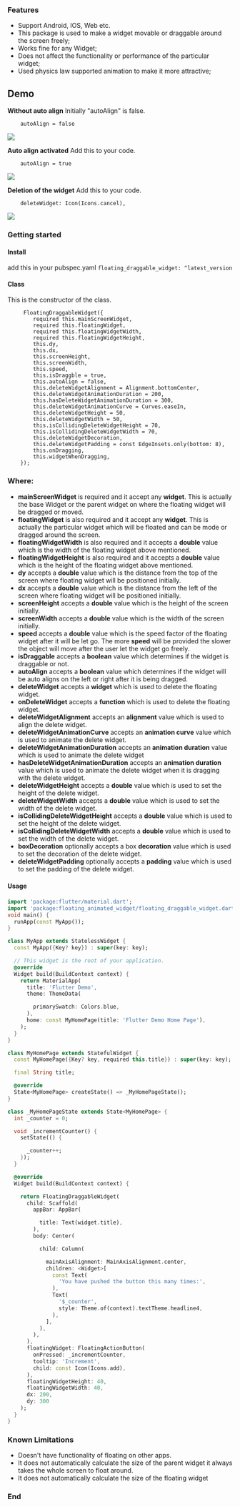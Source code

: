 ### Features

- Support Android, IOS, Web etc.
- This package is used to make a widget movable or draggable around the screen freely;
- Works fine for any Widget;
- Does not affect the functionality or performance of the particular widget;
- Used physics law supported animation to make it more attractive;


## Demo
**Without auto align** 
Initially "autoAlign" is false.
```
    autoAlign = false
```
![](https://raw.githubusercontent.com/Smueez/assets/main/floating_widget.gif)

**Auto align activated**
Add this to your code.
```
    autoAlign = true
```
![](https://raw.githubusercontent.com/Smueez/assets/main/autoAlign.gif)

**Deletion of the widget**
Add this to your code.
```
    deleteWidget: Icon(Icons.cancel),
```
![](https://github.com/Smueez/assets/blob/11b723fc6e19e4148969d70ef96fce0877196ec5/ezgif-5-0a5c2b8cd0.gif)


### Getting started

####  Install
add this in your pubspec.yaml
`floating_draggable_widget: ^latest_version`

#### Class

This is the constructor of the class.
```
     FloatingDraggableWidget({
        required this.mainScreenWidget,
        required this.floatingWidget,
        required this.floatingWidgetWidth,
        required this.floatingWidgetHeight,
        this.dy,
        this.dx,
        this.screenHeight,
        this.screenWidth,
        this.speed,
        this.isDraggble = true,
        this.autoAlign = false,
        this.deleteWidgetAlignment = Alignment.bottomCenter,
        this.deleteWidgetAnimationDuration = 200,
        this.hasDeleteWidgetAnimationDuration = 300,
        this.deleteWidgetAnimationCurve = Curves.easeIn,
        this.deleteWidgetHeight = 50,
        this.deleteWidgetWidth = 50,
        this.isCollidingDeleteWidgetHeight = 70,
        this.isCollidingDeleteWidgetWidth = 70,
        this.deleteWidgetDecoration,
        this.deleteWidgetPadding = const EdgeInsets.only(bottom: 8),
        this.onDragging,
        this.widgetWhenDragging,
    });
```
### Where:

-  **mainScreenWidget** is required and it accept any **widget**. This is actually the base Widget or the parent widget on where the floating widget will be dragged or moved.
-  **floatingWidget** is also required and it accept any **widget**. This is actually the particular widget which will be floated and can be mode or dragged around the screen.
-  **floatingWidgetWidth** is also required and it accepts a **double** value which is the width of the floating widget above mentioned.
-  **floatingWidgetHeight** is also required and it accepts a **double** value which is the height of the floating widget above mentioned.
-  **dy** accepts a **double** value which is the distance from the top of the screen where floating widget will be positioned initially.
-  **dx** accepts a **double** value which is the distance from the left of the screen where floating widget will be positioned initially.
-  **screenHeight** accepts a **double** value which is the height of the screen initially.
-  **screenWidth** accepts a **double** value which is the width of the screen initially.
-  **speed** accepts a **double** value which is the speed factor of the floating widget after it will be let go. The more **speed** will be provided the slower the object will move after the user let the widget go freely.
-  **isDraggable** accepts a **boolean** value which determines if the widget is draggable or not.
-  **autoAlign** accepts a **boolean** value which determines if the widget will be auto aligns on the left or right after it is being dragged.
-  **deleteWidget** accepts a **widget** which is used to delete the floating widget.
-  **onDeleteWidget** accepts a **function** which is used to delete the floating widget.
-  **deleteWidgetAlignment** accepts an **alignment** value which is used to align the delete widget.
-  **deleteWidgetAnimationCurve** accepts an **animation curve** value which is used to animate the delete widget.
-  **deleteWidgetAnimationDuration** accepts an **animation duration** value which is used to animate the delete widget
-  **hasDeleteWidgetAnimationDuration** accepts an **animation duration** value which is used to animate the delete widget when it is dragging with the delete widget.
-  **deleteWidgetHeight** accepts a **double** value which is used to set the height of the delete widget.
-  **deleteWidgetWidth** accepts a **double** value which is used to set the width of the delete widget.
-  **isCollidingDeleteWidgetHeight** accepts a **double** value which is used to set the height of the delete widget.
-  **isCollidingDeleteWidgetWidth** accepts a **double** value which is used to set the width of the delete widget.
-  **boxDecoration** optionally accepts a box **decoration** value which is used to set the decoration of the delete widget.
-  **deleteWidgetPadding** optionally accepts a **padding** value which is used to set the padding of the delete widget.
#### Usage　

```Dart
import 'package:flutter/material.dart';
import 'package:floating_animated_widget/floating_draggable_widget.dart';
void main() {
  runApp(const MyApp());
}

class MyApp extends StatelessWidget {
  const MyApp({Key? key}) : super(key: key);

  // This widget is the root of your application.
  @override
  Widget build(BuildContext context) {
    return MaterialApp(
      title: 'Flutter Demo',
      theme: ThemeData(

        primarySwatch: Colors.blue,
      ),
      home: const MyHomePage(title: 'Flutter Demo Home Page'),
    );
  }
}

class MyHomePage extends StatefulWidget {
  const MyHomePage({Key? key, required this.title}) : super(key: key);

  final String title;

  @override
  State<MyHomePage> createState() => _MyHomePageState();
}

class _MyHomePageState extends State<MyHomePage> {
  int _counter = 0;

  void _incrementCounter() {
    setState(() {

      _counter++;
    });
  }

  @override
  Widget build(BuildContext context) {

    return FloatingDraggableWidget(
      child: Scaffold(
        appBar: AppBar(

          title: Text(widget.title),
        ),
        body: Center(

          child: Column(

            mainAxisAlignment: MainAxisAlignment.center,
            children: <Widget>[
              const Text(
                'You have pushed the button this many times:',
              ),
              Text(
                '$_counter',
                style: Theme.of(context).textTheme.headline4,
              ),
            ],
          ),
        ),
      ),
      floatingWidget: FloatingActionButton(
        onPressed: _incrementCounter,
        tooltip: 'Increment',
        child: const Icon(Icons.add),
      ),
      floatingWidgetHeight: 40,
      floatingWidgetWidth: 40,
      dx: 200,
      dy: 300
    );
  }
}

```
### Known Limitations
- Doesn't have functionality of floating on other apps.
- It does not automatically calculate the size of the parent widget it always takes the whole screen to float around.
- It does not automatically calculate the size of the floating widget
### End
